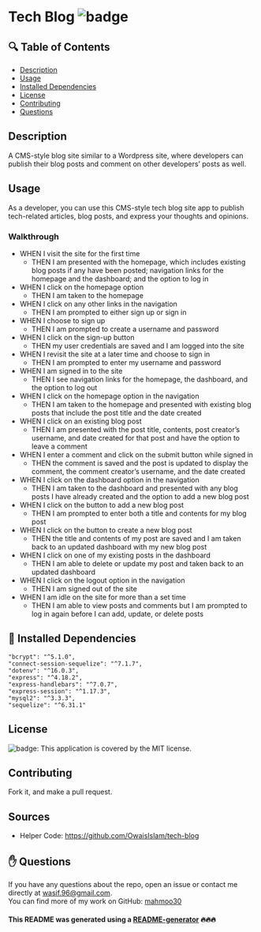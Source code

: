 # Tech Blog ![badge](https://img.shields.io/badge/license-MIT-brightgreen)

## 🔍 Table of Contents
- [Description](#description)
- [Usage](#usage)
- [Installed Dependencies](#install)
- [License](#license)
- [Contributing](#contribute)
- [Questions](#questions)

## Description
A CMS-style blog site similar to a Wordpress site, where developers can publish their blog posts and comment on other developers’ posts as well.

## Usage
As a developer, you can use this CMS-style tech blog site app to publish tech-related articles, blog posts, and express your thoughts and opinions.

### Walkthrough
* WHEN I visit the site for the first time
    * THEN I am presented with the homepage, which includes existing blog posts if any have been posted; navigation links for the homepage and the dashboard; and the option to log in
* WHEN I click on the homepage option
    * THEN I am taken to the homepage
* WHEN I click on any other links in the navigation
    * THEN I am prompted to either sign up or sign in
* WHEN I choose to sign up
    * THEN I am prompted to create a username and password
* WHEN I click on the sign-up button
    * THEN my user credentials are saved and I am logged into the site
* WHEN I revisit the site at a later time and choose to sign in
    * THEN I am prompted to enter my username and password
* WHEN I am signed in to the site
    * THEN I see navigation links for the homepage, the dashboard, and the option to log out
* WHEN I click on the homepage option in the navigation
    * THEN I am taken to the homepage and presented with existing blog posts that include the post title and the date created
* WHEN I click on an existing blog post
    * THEN I am presented with the post title, contents, post creator’s username, and date created for that post and have the option to leave a comment
* WHEN I enter a comment and click on the submit button while signed in
    * THEN the comment is saved and the post is updated to display the comment, the comment creator’s username, and the date created
* WHEN I click on the dashboard option in the navigation
    * THEN I am taken to the dashboard and presented with any blog posts I have already created and the option to add a new blog post
* WHEN I click on the button to add a new blog post
    * THEN I am prompted to enter both a title and contents for my blog post
* WHEN I click on the button to create a new blog post
    * THEN the title and contents of my post are saved and I am taken back to an updated dashboard with my new blog post
* WHEN I click on one of my existing posts in the dashboard
    * THEN I am able to delete or update my post and taken back to an updated dashboard
* WHEN I click on the logout option in the navigation
    * THEN I am signed out of the site
* WHEN I am idle on the site for more than a set time
    * THEN I am able to view posts and comments but I am prompted to log in again before I can add, update, or delete posts

## 💾 Installed Dependencies
    "bcrypt": "^5.1.0",
    "connect-session-sequelize": "^7.1.7",
    "dotenv": "^16.0.3",
    "express": "^4.18.2",
    "express-handlebars": "^7.0.7",
    "express-session": "^1.17.3",
    "mysql2": "^3.3.3",
    "sequelize": "^6.31.1"

## License
![badge](https://img.shields.io/badge/license-MIT-brightgreen): This application is covered by the MIT license. 

## Contributing
Fork it, and make a pull request.

## Sources
- Helper Code: https://github.com/OwaisIslam/tech-blog

## ✋ Questions
If you have any questions about the repo, open an issue or contact me directly at wasif.96@gmail.com. <br />
You can find more of my work on GitHub: [mahmoo30](https://github.com/mahmoo30)

#### This README was generated using a [README-generator](https://github.com/mahmoo30/readmegenerator) 🔥🔥🔥